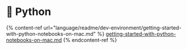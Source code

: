 # 🐍 Python

{% content-ref url="language/readme/dev-environment/getting-started-with-python-notebooks-on-mac.md" %}
[getting-started-with-python-notebooks-on-mac.md](language/readme/dev-environment/getting-started-with-python-notebooks-on-mac.md)
{% endcontent-ref %}
